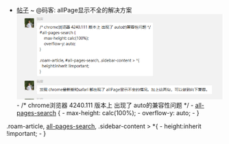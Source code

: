- [帖子](帖子.md) ~ @码客: allPage显示不全的解决方案
    ![](../images/Ex4TjokPlp.png?)
        - /* chrome浏览器 4240.111 版本上 出现了 auto的兼容性问题 */
        - [all-pages-search](all-pages-search.md) {
            - max-height: calc(100%);
            - overflow-y: auto;
        - }
        
.roam-article, [all-pages-search](all-pages-search.md), .sidebar-content > *{
            - height:inherit !important;
        - }

